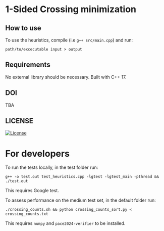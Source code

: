 # 1-Sided Crossing minimization
## How to use
To use the heuristics, compile (i.e `g++ src/main.cpp`) and run:
```
path/to/excecutable input > output
```

## Requirements
No external library should be necessary.
Built with C++ 17.

## DOI
TBA

## LICENSE
[![License](http://img.shields.io/:license-mit-blue.svg?style=flat-square)](http://badges.mit-license.org)

# For developers
To run the tests locally, in the test folder run:
```
g++ -o test.out test_heuristics.cpp -lgtest -lgtest_main -pthread && ./test.out
```
This requires Google test.

To assess performance on the medium test set, in the default folder run:
```
./crossing_counts.sh && python crossing_counts_sort.py < crossing_counts.txt
```
This requires `numpy` and `pace2024-verifier` to be installed.
